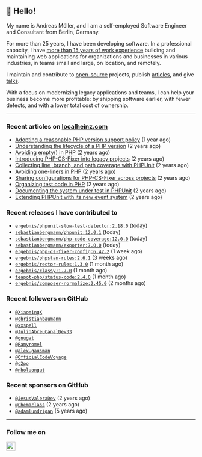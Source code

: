 ## :wave: Hello!

My name is Andreas Möller, and I am a self-employed Software Engineer and Consultant from Berlin, Germany.

For more than 25 years, I have been developing software. In a professional capacity, I have [more than 15 years of work experience](https://localheinz.com/work-experience/) building and maintaining web applications for organizations and businesses in various industries, in teams small and large, on location, and remotely.

I maintain and contribute to [open-source](https://localheinz.com/open-source/) projects, publish [articles](https://localheinz.com/articles/), and give [talks](https://localheinz.com/talks).

With a focus on modernizing legacy applications and teams, I can help your business become more profitable: by shipping software earlier, with fewer defects, and with a lower total cost of ownership.

<hr>

### Recent articles on [localheinz.com](https://localheinz.com/articles/)

- [Adopting a reasonable PHP version support policy](https://localheinz.com/articles/2023/09/12/adopting-a-reasonable-php-version-support-policy/) (1 year ago)
- [Understanding the lifecycle of a PHP version](https://localheinz.com/articles/2023/07/16/understanding-the-lifecycle-of-a-php-version/) (2 years ago)
- [Avoiding empty() in PHP](https://localheinz.com/articles/2023/05/10/avoiding-empty-in-php/) (2 years ago)
- [Introducing PHP-CS-Fixer into legacy projects](https://localheinz.com/articles/2023/04/10/introducing-php-cs-fixer-into-legacy-projects/) (2 years ago)
- [Collecting line, branch, and path coverage with PHPUnit](https://localheinz.com/articles/2023/03/22/collecting-line-branch-and-path-coverage-with-phpunit/) (2 years ago)
- [Avoiding one-liners in PHP](https://localheinz.com/articles/2023/03/18/avoiding-one-liners-in-php/) (2 years ago)
- [Sharing configurations for PHP-CS-Fixer across projects](https://localheinz.com/articles/2023/03/10/sharing-configurations-for-php-cs-fixer-across-projects/) (2 years ago)
- [Organizing test code in PHP](https://localheinz.com/articles/2023/03/03/organizing-test-code-in-php/) (2 years ago)
- [Documenting the system under test in PHPUnit](https://localheinz.com/articles/2023/02/22/documenting-the-system-under-test-in-phpunit/) (2 years ago)
- [Extending PHPUnit with its new event system](https://localheinz.com/articles/2023/02/14/extending-phpunit-with-its-new-event-system/) (2 years ago)

### Recent releases I have contributed to

- [`ergebnis/phpunit-slow-test-detector:2.18.0`](https://github.com/ergebnis/phpunit-slow-test-detector/releases/tag/2.18.0) (today)
- [`sebastianbergmann/phpunit:12.0.1`](https://github.com/sebastianbergmann/phpunit/releases/tag/12.0.1) (today)
- [`sebastianbergmann/php-code-coverage:12.0.0`](https://github.com/sebastianbergmann/php-code-coverage/releases/tag/12.0.0) (today)
- [`sebastianbergmann/exporter:7.0.0`](https://github.com/sebastianbergmann/exporter/releases/tag/7.0.0) (today)
- [`ergebnis/php-cs-fixer-config:6.42.2`](https://github.com/ergebnis/php-cs-fixer-config/releases/tag/6.42.2) (1 week ago)
- [`ergebnis/phpstan-rules:2.6.1`](https://github.com/ergebnis/phpstan-rules/releases/tag/2.6.1) (3 weeks ago)
- [`ergebnis/rector-rules:1.3.0`](https://github.com/ergebnis/rector-rules/releases/tag/1.3.0) (1 month ago)
- [`ergebnis/classy:1.7.0`](https://github.com/ergebnis/classy/releases/tag/1.7.0) (1 month ago)
- [`teapot-php/status-code:2.4.0`](https://github.com/teapot-php/status-code/releases/tag/2.4.0) (1 month ago)
- [`ergebnis/composer-normalize:2.45.0`](https://github.com/ergebnis/composer-normalize/releases/tag/2.45.0) (2 months ago)

### Recent followers on GitHub

- [`@XiaomingX`](https://github.com/XiaomingX)
- [`@christianbaumann`](https://github.com/christianbaumann)
- [`@xxspell`](https://github.com/xxspell)
- [`@JulioAbreuCanalDev33`](https://github.com/JulioAbreuCanalDev33)
- [`@gnugat`](https://github.com/gnugat)
- [`@Ramyromel`](https://github.com/Ramyromel)
- [`@alex-gausman`](https://github.com/alex-gausman)
- [`@OfficialCodeVoyage`](https://github.com/OfficialCodeVoyage)
- [`@c2po`](https://github.com/c2po)
- [`@nholuongut`](https://github.com/nholuongut)

### Recent sponsors on GitHub

- [`@JesusValeraDev`](https://github.com/JesusValeraDev) (2 years ago)
- [`@Chemaclass`](https://github.com/Chemaclass) (2 years ago)
- [`@adamlundrigan`](https://github.com/adamlundrigan) (5 years ago)

<hr>

### Follow me on

<p>
    <a target="_blank" href="https://twitter.com/intent/follow?screen_name=localheinz" title="Follow @localheinz on Twitter"><img src="https://cdn.jsdelivr.net/npm/simple-icons@3.9.0/icons/twitter.svg" width="24px" height="24px"></a>
</p>
